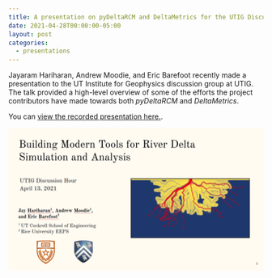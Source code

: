 ```yaml
---
title: A presentation on pyDeltaRCM and DeltaMetrics for the UTIG Discussion Hour
date: 2021-04-28T00:00:00-05:00
layout: post
categories:
  - presentations
---
```


Jayaram Hariharan, Andrew Moodie, and Eric Barefoot recently made a presentation to the UT Institute for Geophysics discussion group at UTIG.
The talk provided a high-level overview of some of the efforts the project contributors have made towards both *pyDeltaRCM* and *DeltaMetrics*.

You can [view the recorded presentation here.](https://www.youtube.com/watch?v=wFDxGKvnxpo).

<a href="https://www.youtube.com/watch?v=wFDxGKvnxpo">
    <img 
        src="/assets/images/2021/youtube_preview.png" 
        alt="Title card for talk"
        width="800px"
    >
</a>
